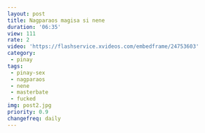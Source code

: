 ```yaml
---
layout: post
title: Nagparaos magisa si nene
duration: '06:35'
view: 111
rate: 2
video: 'https://flashservice.xvideos.com/embedframe/24753603'
category: 
 - pinay
tags: 
 - pinay-sex
 - nagparaos
 - nene
 - masterbate
 - fucked
img: post2.jpg
priority: 0.9
changefreq: daily
---
```

